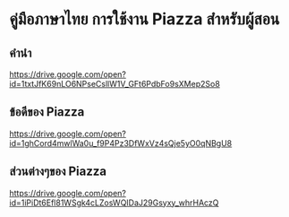 # คู่มือภาษาไทย การใช้งาน Piazza สำหรับผู้สอน
## คำนำ
https://drive.google.com/open?id=1txtJfK69nLO6NPseCsllW1V_GFt6PdbFo9sXMep2So8
## ข้อดีของ Piazza
https://drive.google.com/open?id=1ghCord4mwlWa0u_f9P4Pz3DfWxVz4sQje5yO0qNBgU8
## ส่วนต่างๆของ Piazza
https://drive.google.com/open?id=1iPiDt6Efl81WSgk4cLZosWQIDaJ29Gsyxy_whrHAczQ
